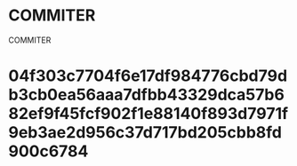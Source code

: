 # COMMITER
COMMITER






# 04f303c7704f6e17df984776cbd79db3cb0ea56aaa7dfbb43329dca57b682ef9f45fcf902f1e88140f893d7971f9eb3ae2d956c37d717bd205cbb8fd900c6784
